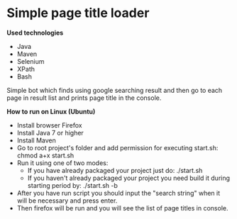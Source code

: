 Simple page title loader
========================

**Used technologies**
* Java
* Maven
* Selenium
* XPath
* Bash

Simple bot which finds using google searching result and then go to each page
in result list and prints page title in the console.

**How to run on Linux (Ubuntu)**
* Install browser Firefox
* Install Java 7 or higher
* Install Maven
* Go to root project's folder and add permission for executing start.sh: chmod a+x start.sh
* Run it using one of two modes:
    * If you have already packaged your project just do: ./start.sh
    * If you haven't already packaged your project you need build it during starting period by: ./start.sh -b
* After you have run script you should input the "search string" when it will be necessary and press enter.
* Then firefox will be run and you will see the list of page titles in console.
